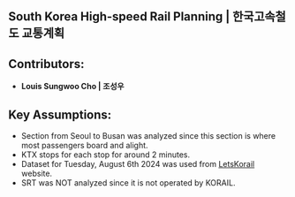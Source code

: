 ﻿## South Korea High-speed Rail Planning | 한국고속철도 교통계획

## Contributors:
- **Louis Sungwoo Cho | 조성우**


## Key Assumptions:
- Section from Seoul to Busan was analyzed since this section is where most passengers board and alight.
- KTX stops for each stop for around 2 minutes.
- Dataset for Tuesday, August 6th 2024 was used from [LetsKorail](https://www.letskorail.com/ebizbf/EbizbfForeign_pr16100.do?gubun=1) website.
- SRT was NOT analyzed since it is not operated by KORAIL.
